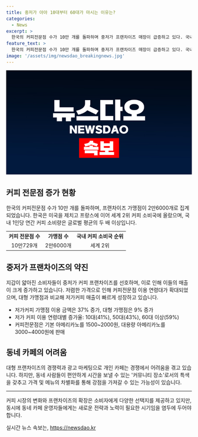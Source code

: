 ```yaml
---
title: 중저가 아아 10대부터 60대가 마시는 이유는?
categories:
  - News
excerpt: >
  한국의 커피전문점 수가 10만 개를 돌파하며 중저가 프랜차이즈 매장이 급증하고 있다. 국내 커피 소비량이 증가하고, 소비자들이 중저가 커피를 선호하며 대형 가맹점보다 매출이 증가했다. 이로 인해 동네 카페를 운영하는 자영업자들은 경쟁에 시름을 품고 있으며, 대형 프랜차이즈가 강한 마케팅과 유명인과의 협업을 통해 인지도를 높이고 있다. 하지만 교수는 개인 카페가 동네 사람들에게 특별한 경험을 제공할 수 있다고 언급하며 차별화된 요소를 마련함으로써 강점을 가질 수 있다고 말했다.
feature_text: >
  한국의 커피전문점 수가 10만 개를 돌파하며 중저가 프랜차이즈 매장이 급증하고 있다. 국내 커피 소비량이 증가하고, 소비자들이 중저가 커피를 선호하며 대형 가맹점보다 매출이 증가했다. 이로 인해 동네 카페를 운영하는 자영업자들은 경쟁에 시름을 품고 있으며, 대형 프랜차이즈가 강한 마케팅과 유명인과의 협업을 통해 인지도를 높이고 있다. 하지만 교수는 개인 카페가 동네 사람들에게 특별한 경험을 제공할 수 있다고 언급하며 차별화된 요소를 마련함으로써 강점을 가질 수 있다고 말했다.
image: '/assets/img/newsdao_breakingnews.jpg'
---
```


<p><img src="/assets/img/newsdao_breakingnews.jpg" alt="koreaapp 속보" /></p>

<h2 data-ke-size="size26">커피 전문점 증가 현황</h2>

<p data-ke-size="size16">한국의 커피전문점 수가 10만 개를 돌파하며, 프랜차이즈 가맹점이 2만6000개로 집계되었습니다. 한국은 미국을 제치고 프랑스에 이어 세계 2위 커피 소비국에 올랐으며, 국내 1인당 연간 커피 소비량은 글로벌 평균의 두 배 이상입니다.</p>

<table>
  <tr>
    <td style="text-align: center; height: 17px;"><b>커피 전문점 수</b></td>
    <td style="text-align: center; height: 17px;"><b>가맹점 수</b></td>
    <td style="text-align: center; height: 17px;"><b>국내 커피 소비국 순위</b></td>
  </tr>
  <tr>
    <td style="text-align: center; height: 17px;">10만729개</td>
    <td style="text-align: center; height: 17px;">2만6000개</td>
    <td style="text-align: center; height: 17px;">세계 2위</td>
  </tr>
</table>

<h2 data-ke-size="size26">중저가 프랜차이즈의 약진</h2>

<p data-ke-size="size16">지갑이 얇아진 소비자들이 중저가 커피 프랜차이즈를 선호하며, 이로 인해 이들의 매출이 크게 증가하고 있습니다. 저렴한 가격으로 인해 커피전문점 이용 연령대가 확대되었으며, 대형 가맹점과 비교해 저가커피 매출이 빠르게 성장하고 있습니다.</p>

<ul>
  <li>저가커피 가맹점 이용 금액은 37% 증가, 대형 가맹점은 9% 증가</li>
  <li>저가 커피 이용 연령대별 증가율: 10대(41%), 50대(43%), 60대 이상(59%)</li>
  <li>커피전문점은 기본 아메리카노를 1500~2000원, 대용량 아메리카노를 3000~4000원에 판매</li>
</ul>

<h2 data-ke-size="size26">동네 카페의 어려움</h2>

<p data-ke-size="size16">대형 프랜차이즈의 경쟁력과 광고 마케팅으로 개인 카페는 경쟁에서 어려움을 겪고 있습니다. 하지만, 동네 사람들이 편안하게 시간을 보낼 수 있는 '커뮤니티 장소'로서의 특색을 갖추고 가격 및 메뉴의 차별화를 통해 강점을 가져갈 수 있는 가능성이 있습니다.</p>

<hr>

<p data-ke-size="size16">커피 시장의 변화와 프랜차이즈의 확장은 소비자에게 다양한 선택지를 제공하고 있지만, 동시에 동네 카페 운영자들에게는 새로운 전략과 노력이 필요한 시기임을 염두에 두어야 합니다.</p>
실시간 뉴스 속보는, <a href="https://newsdao.kr" rel="dofollow">https://newsdao.kr</a>


